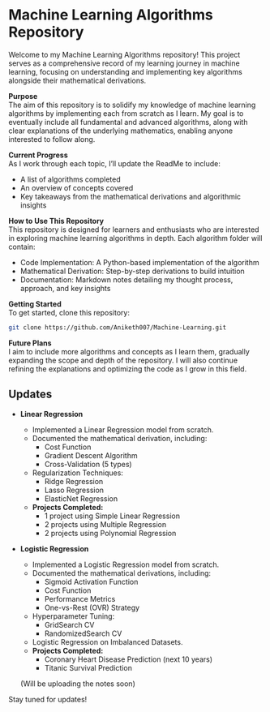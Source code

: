 # Machine Learning Algorithms Repository
Welcome to my Machine Learning Algorithms repository! This project serves as a comprehensive record of my learning journey in machine learning, focusing on understanding and implementing key algorithms alongside their mathematical derivations.

**Purpose**<br>
The aim of this repository is to solidify my knowledge of machine learning algorithms by implementing each from scratch as I learn. My goal is to eventually include all fundamental and advanced algorithms, along with clear explanations of the underlying mathematics, enabling anyone interested to follow along.

**Current Progress**<br>
As I work through each topic, I’ll update the ReadMe to include:

* A list of algorithms completed
* An overview of concepts covered
* Key takeaways from the mathematical derivations and algorithmic insights

**How to Use This Repository**<br>
This repository is designed for learners and enthusiasts who are interested in exploring machine learning algorithms in depth. Each algorithm folder will contain:

* Code Implementation: A Python-based implementation of the algorithm
* Mathematical Derivation: Step-by-step derivations to build intuition
* Documentation: Markdown notes detailing my thought process, approach, and key insights

**Getting Started**<br>
To get started, clone this repository:

```bash
git clone https://github.com/Aniketh007/Machine-Learning.git
```

**Future Plans**<br>
I aim to include more algorithms and concepts as I learn them, gradually expanding the scope and depth of the repository. I will also continue refining the explanations and optimizing the code as I grow in this field.

## Updates

- **Linear Regression**
  - Implemented a Linear Regression model from scratch.
  - Documented the mathematical derivation, including:
    - Cost Function
    - Gradient Descent Algorithm
    - Cross-Validation (5 types)
  - Regularization Techniques:
    - Ridge Regression
    - Lasso Regression
    - ElasticNet Regression
  - **Projects Completed:**
    - 1 project using Simple Linear Regression
    - 2 projects using Multiple Regression
    - 2 projects using Polynomial Regression

        
- **Logistic Regression**
  - Implemented a Logistic Regression model from scratch.
  - Documented the mathematical derivations, including:
    - Sigmoid Activation Function
    - Cost Function
    - Performance Metrics
    - One-vs-Rest (OVR) Strategy
  - Hyperparameter Tuning:
    - GridSearch CV
    - RandomizedSearch CV
  - Logistic Regression on Imbalanced Datasets.
  - **Projects Completed:**
    - Coronary Heart Disease Prediction (next 10 years)
    - Titanic Survival Prediction

      
  (Will be uploading the notes soon)


Stay tuned for updates!
